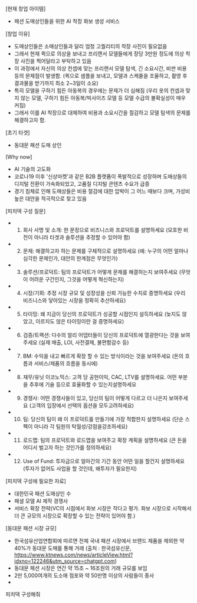 [현재 창업 아이템]
- 패션 도매상인들을 위한 AI 착장 화보 생성 서비스

[창업 이유]
- 도매상인들은 소매상인들과 달리 엄청 고퀄리티의 착장 사진이 필요없음
- 그래서 현재 퀵으로 의상을 보내고 프리랜서 모델들에게 장당 3만원 정도에 의상 착장 사진을 찍어달라고 부탁하고 있음
- 이 과정에서 자신의 의상 컨셉에 맞는 프리랜서 모델 탐색, 긴 소요시간, 비싼 비용 등의 문제점이 발생함. 
(퀵으로 샘플을 보내고, 모델과 스케줄을 조율하고, 촬영 후 결과물을 받기까지 최소 2~3일이 소요)
- 특히 모델을 구하기 힘든 아동복의 경우에는 문제가 더 심해짐
(우리 옷의 컨셉과 맞지 않는 모델, 구하기 힘든 아동복/빅사이즈 모델 등 모델 수급의 불확실성이 매우 커짐)
- 그래서 이를 AI 착장으로 대체하여 비용과 소요시간을 절감하고 모델 탐색의 문제를 해결하고자 함.

[초기 타겟]
- 동대문 패션 도매 상인

[Why now]
- AI 기술의 고도화
- 코로나19 이후 '신상마켓'과 같은 B2B 플랫폼이 폭발적으로 성장하며 도매상들의 디지털 전환이 가속화되었고, 고품질 디지털 콘텐츠 수요가 급증
- 경기 침체로 인해 도매상들은 비용 절감에 대한 압박이 그 어느 때보다 크며, 가성비 높은 대안을 적극적으로 찾고 있음

[피치덱 구성 질문]
- 1. 회사 사명 및 소개: 한 문장으로 비즈니스와 프로덕트를 설명하세요 (모호한 비전이 아니라 타겟과 솔루션을 추정할 수 있어야 함)
- 2. 문제: 해결하고자 하는 문제를 구체적으로 설명하세요 (예: 누구의 어떤 얼마나 심각한 문제인가, 대안의 한계점은 무엇인가)
- 3. 솔루션/프로덕트: 팀의 프로덕트가 어떻게 문제를 해결하는지 보여주세요 (무엇이 어려운 구간인지, 그것을 어떻게 혁신하는지)
- 4. 시장/기회: 추정 시장 규모 및 성장성을 신뢰 가능한 수치로 증명하세요 (우리 비즈니스와 닿아있는 시장을 정확히 추산하세요)
- 5. 타이밍: 왜 지금이 당신의 프로덕트가 성공할 시점인지 설득하세요 (늦지도 않았고, 이르지도 않은 타이밍이란 걸 증명하세요)
- 6. 검증/트랙션: 다수의 얼리 어댑터들이 당신의 프로덕트에 열광한다는 것을 보여주세요 (실제 매출, LOI, 사전결제, 불편함감수 등)
- 7. BM: 수익을 내고 빠르게 확장 할 수 있는 방식이라는 것을 보여주세요 (돈의 흐름과 서비스/제품의 흐름을 동시에)
- 8. 재무/유닛 이코노믹스: 고객 당 공헌이익, CAC, LTV를 설명하세요. 어떤 부분을 추후에 기술 등으로 효율화할 수 있는지설명하세요
- 9. 경쟁사: 어떤 경쟁사들이 있고, 당신의 팀이 어떻게 다르고 더 나은지 보여주세요 (고객의 입장에서 선택의 옵션을 모두고려하세요)
- 10. 팀: 당신의 팀이 왜 이 프로덕트를 만들기에 가장 적합한지 설명하세요 (단순 스펙이 아니라 각 팀원의 탁월성/강점을강조하세요)
- 11. 로드맵: 팀의 프로덕트와 로드맵을 보여주고 확장 계획을 설명하세요 (큰 돈을 어디서 벌고자 하는 것인가를 정의하세요)
- 12. Use of Fund: 투자금으로 얼마간의 기간 동안 어떤 일을 할건지 설명하세요 (투자가 없어도 사업을 할 것인데, 왜투자가 필요한지)

[피치덱 구성에 필요한 자료]
- 대한민국 패션 도매상인 수
- 패셜 모델 AI 제작 경쟁사
- 서비스 확장 전략(VC의 시점에서 화보 시장은 작다고 평가. 화보 시장으로 시작해서 더 큰 규모의 시장으로 확장할 수 있는 전략이 있어야 함.)

[동대문 패션 시장 규모]
- 한국섬유산업연합회에 따르면 전체 국내 패션 시장에서 브랜드 제품을 제외한 약 40%가 동대문 도매를 통해 거래
(출처 : 한국섬유신문, https://www.ktnews.com/news/articleView.html?idxno=122246&utm_source=chatgpt.com)
- 동대문 패션 시장은 연간 약 15조 ~ 16조원의 거래 규모를 보임
- 2만 5,000여개의 도소매 점포와 약 50만명 이상의 사람들이 종사
- 



피치덱 구성해줘